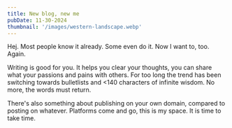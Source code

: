 ```yaml
---
title: New blog, new me
pubDate: 11-30-2024
thumbnail: '/images/western-landscape.webp'
---
```

Hej. Most people know it already. Some even do it. Now I want to, too. Again.

Writing is good for you. It helps you clear your thoughts, you can share what your passions and pains with others. For too long the trend has been switching towards bulletlists and <140 characters of infinite wisdom. No more, the words must return.

There's also something about publishing on your own domain, compared to posting on whatever. Platforms come and go, this is my space. It is time to take time.
